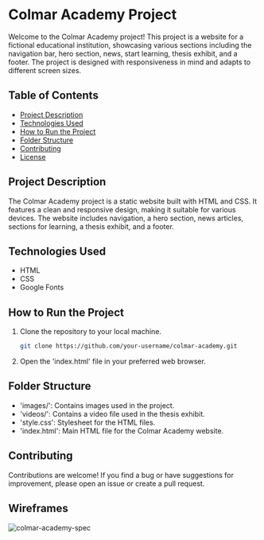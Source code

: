 # Colmar Academy Project

Welcome to the Colmar Academy project! This project is a website for a fictional educational institution, showcasing various sections including the navigation bar, hero section, news, start learning, thesis exhibit, and a footer. The project is designed with responsiveness in mind and adapts to different screen sizes.

## Table of Contents
- [Project Description](#project-description)
- [Technologies Used](#technologies-used)
- [How to Run the Project](#how-to-run-the-project)
- [Folder Structure](#folder-structure)
- [Contributing](#contributing)
- [License](#license)

## Project Description
The Colmar Academy project is a static website built with HTML and CSS. It features a clean and responsive design, making it suitable for various devices. The website includes navigation, a hero section, news articles, sections for learning, a thesis exhibit, and a footer.

## Technologies Used
- HTML
- CSS
- Google Fonts

## How to Run the Project
1. Clone the repository to your local machine.
   ```bash
   git clone https://github.com/your-username/colmar-academy.git
2. Open the 'index.html' file in your preferred web browser.

## Folder Structure
- 'images/': Contains images used in the project.
- 'videos/': Contains a video file used in the thesis exhibit.
- 'style.css': Stylesheet for the HTML files.
- 'index.html': Main HTML file for the Colmar Academy website.

## Contributing
Contributions are welcome! If you find a bug or have suggestions for improvement, please open an issue or create a pull request.

## Wireframes

![colmar-academy-spec](https://github.com/poojatajane18/Colmar_Academy/assets/92642653/bda4eb53-a8c3-4a80-b7b3-583d33b6d8e7)
